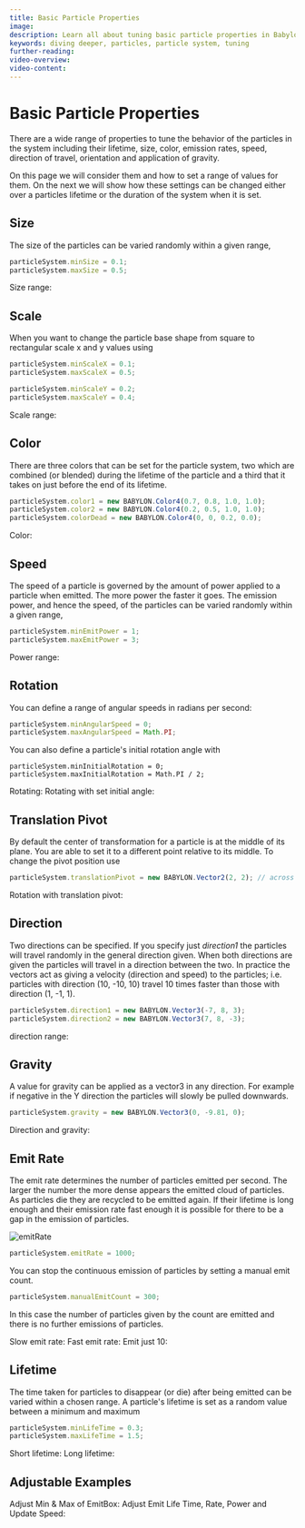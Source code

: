 ```yaml
---
title: Basic Particle Properties
image: 
description: Learn all about tuning basic particle properties in Babylon.js.
keywords: diving deeper, particles, particle system, tuning
further-reading:
video-overview:
video-content:
---
```


# Basic Particle Properties
There are a wide range of properties to tune the behavior of the particles in the system including their lifetime, size, color, emission rates, speed, direction of travel, orientation and application of gravity.

On this page we will consider them and how to set a range of values for them. On the next we will show how these settings can be changed either over a particles lifetime or the duration of the system when it is set.


## Size
The size of the particles can be varied randomly within a given range,

```javascript
particleSystem.minSize = 0.1;
particleSystem.maxSize = 0.5;
```
Size range: <Playground id="#0K3AQ2#11" title="Particle Size Range Example" description="Simple example showing how to set a size range for a particle system."/>

## Scale
When you want to change the particle base shape from square to rectangular scale x and y values using

```javascript
particleSystem.minScaleX = 0.1;
particleSystem.maxScaleX = 0.5;

particleSystem.minScaleY = 0.2;
particleSystem.maxScaleY = 0.4;
```

Scale range: <Playground id="#0K3AQ2#12" title="Particle Scale Range Example" description="Simple example showing how to set a scale range for a particle system."/>

## Color
There are three colors that can be set for the particle system, two which are combined (or blended) during the lifetime of the particle and a third that it takes on just before the end of its lifetime. 

```javascript
particleSystem.color1 = new BABYLON.Color4(0.7, 0.8, 1.0, 1.0);
particleSystem.color2 = new BABYLON.Color4(0.2, 0.5, 1.0, 1.0);
particleSystem.colorDead = new BABYLON.Color4(0, 0, 0.2, 0.0);
```

Color: <Playground id="#0K3AQ2#21" title="Particle Color Example" description="Simple example showing how to set colors of particles."/>

## Speed
The speed of a particle is governed by the amount of power applied to a particle when emitted. The more power the faster it goes. The emission power, and hence the speed, of the particles can be varied randomly within a given range,

```javascript
particleSystem.minEmitPower = 1;
particleSystem.maxEmitPower = 3;
```
 
Power range: <Playground id="#0K3AQ2#28" title="Particle Power Range Example" description="Simple example showing how to set a power range for a particle system."/>

## Rotation
You can define a range of angular speeds in radians per second:

```javascript
particleSystem.minAngularSpeed = 0;
particleSystem.maxAngularSpeed = Math.PI;
```

You can also define a particle's initial rotation angle with

```
particleSystem.minInitialRotation = 0;
particleSystem.maxInitialRotation = Math.PI / 2;
```

Rotating: <Playground id="#0K3AQ2#23" title="Rotating Particles" description="Simple example showing how to rotate particles."/>
Rotating with set initial angle: <Playground id="#0K3AQ2#25" title="Rotating Particles With Initial Angle" description="Simple example showing how to rotate particles with an initial angle."/>

## Translation Pivot

By default the center of transformation for a particle is at the middle of its plane. You are able to set it to a different point relative to its middle. To change the pivot position use

```javascript
particleSystem.translationPivot = new BABYLON.Vector2(2, 2); // across and up the containing plane
```

Rotation with translation pivot: <Playground id="#0K3AQ2#49" title="Changing Particle Pivot Points" description="Simple example showing how to change the pivot point of a particle."/>

## Direction
Two directions can be specified. If you specify just *direction1* the particles will travel randomly in the general direction given. When both directions are given the particles will travel in a direction between the two. In practice the vectors act as giving a velocity (direction and speed) to the particles; i.e. particles with direction (10, -10, 10) travel 10 times faster than those with direction (1, -1, 1).

```javascript
particleSystem.direction1 = new BABYLON.Vector3(-7, 8, 3);
particleSystem.direction2 = new BABYLON.Vector3(7, 8, -3);
```

direction range: <Playground id="#0K3AQ2#31" title="Particle Direction Range Example" description="Simple example showing how to set a direction range for a particle system."/>

## Gravity
A value for gravity can be applied as a vector3 in any direction. For example if negative in the Y direction the particles will slowly be pulled downwards.

```javascript
particleSystem.gravity = new BABYLON.Vector3(0, -9.81, 0);
```
Direction and gravity: <Playground id="#0K3AQ2#32" title="Direction And Gravity" description="Simple example showing how to set direction and gravity in a particle system."/>
 
##  Emit Rate
The emit rate determines the number of particles emitted per second. The larger the number the more dense appears the emitted cloud of particles. As particles die they are recycled to be emitted again. If their lifetime is long enough and their emission rate fast enough it is possible for there to be a gap in the emission of particles. 

![emitRate](/img/how_to/Particles/12-3.png)

```javascript
particleSystem.emitRate = 1000;
```

You can stop the continuous emission of particles by setting a manual emit count.

```javascript
particleSystem.manualEmitCount = 300;
```

In this case the number of particles given by the count are emitted and there is no further emissions of particles.

Slow emit rate: <Playground id="#0K3AQ2#34" title="Slow Emission Rate" description="Simple example showing how to set a slow emission rate of a particle system."/>
Fast emit rate: <Playground id="#0K3AQ2#35" title="Fast Emission Rate" description="Simple example showing how to set a fast emission rate of a particle system."/>
Emit just 10: <Playground id="#0K3AQ2#36" title="Emission Limits" description="Simple example showing how to limit particle emission to a certain number."/>

## Lifetime
The time taken for particles to disappear (or die) after being emitted can be varied within a chosen range. A particle's lifetime is set as a random value between a minimum and maximum

```javascript
particleSystem.minLifeTime = 0.3;
particleSystem.maxLifeTime = 1.5;
```

Short lifetime: <Playground id="#0K3AQ2#37" title="Short Particle Lifetimes" description="Simple example showing how to create particles with a short lifetime."/>
Long lifetime: <Playground id="#0K3AQ2#38" title="Long Particle Lifetimes" description="Simple example showing how to create particles with a long lifetime."/>


## Adjustable Examples
Adjust Min & Max of EmitBox: <Playground id="#0K3AQ2#45" title="Adjust Min And Max of EmitBox" description="Simple example showing how to adjust the min and max of an emission box."/>
Adjust Emit Life Time, Rate, Power and Update Speed: <Playground id="#0K3AQ2#46" title="Adjust Various Particle Properties" description="Simple example showing how to adjust various particle properties."/>
